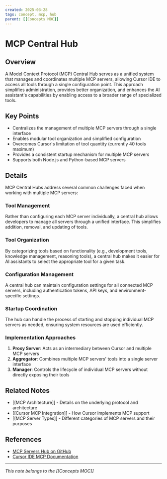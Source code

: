 ```yaml
---
created: 2025-03-28
tags: concept, mcp, hub
parent: [[Concepts MOC]]
---
```


# MCP Central Hub

## Overview

A Model Context Protocol (MCP) Central Hub serves as a unified system that manages and coordinates multiple MCP servers, allowing Cursor IDE to access all tools through a single configuration point. This approach simplifies administration, provides better organization, and enhances the AI assistant's capabilities by enabling access to a broader range of specialized tools.

## Key Points

- Centralizes the management of multiple MCP servers through a single interface
- Enables modular tool organization and simplified configuration
- Overcomes Cursor's limitation of tool quantity (currently 40 tools maximum)
- Provides a consistent startup mechanism for multiple MCP servers
- Supports both Node.js and Python-based MCP servers

## Details

MCP Central Hubs address several common challenges faced when working with multiple MCP servers:

### Tool Management

Rather than configuring each MCP server individually, a central hub allows developers to manage all servers through a unified interface. This simplifies addition, removal, and updating of tools.

### Tool Organization

By categorizing tools based on functionality (e.g., development tools, knowledge management, reasoning tools), a central hub makes it easier for AI assistants to select the appropriate tool for a given task.

### Configuration Management

A central hub can maintain configuration settings for all connected MCP servers, including authentication tokens, API keys, and environment-specific settings.

### Startup Coordination

The hub can handle the process of starting and stopping individual MCP servers as needed, ensuring system resources are used efficiently.

### Implementation Approaches

1. **Proxy Server**: Acts as an intermediary between Cursor and multiple MCP servers
2. **Aggregator**: Combines multiple MCP servers' tools into a single server interface
3. **Manager**: Controls the lifecycle of individual MCP servers without directly exposing their tools

## Related Notes

- [[MCP Architecture]] - Details on the underlying protocol and architecture
- [[Cursor MCP Integration]] - How Cursor implements MCP support
- [[MCP Server Types]] - Different categories of MCP servers and their purposes

## References

- [MCP Servers Hub on GitHub](https://github.com/apappascs/mcp-servers-hub)
- [Cursor IDE MCP Documentation](https://docs.cursor.com/context/model-context-protocol)

---

_This note belongs to the [[Concepts MOC]]_
